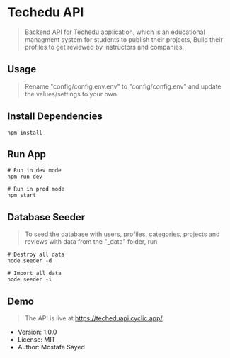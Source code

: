 # Techedu API

> Backend API for Techedu application, which is an educational managment system for students to publish their projects, Build their profiles to get reviewed by instructors and companies.

## Usage

> Rename "config/config.env.env" to "config/config.env" and update the values/settings to your own

## Install Dependencies

```
npm install
```

## Run App

```
# Run in dev mode
npm run dev

# Run in prod mode
npm start
```

## Database Seeder

> To seed the database with users, profiles, categories, projects and reviews with data from the "\_data" folder, run

```
# Destroy all data
node seeder -d

# Import all data
node seeder -i
```

## Demo

> The API is live at https://techeduapi.cyclic.app/

- Version: 1.0.0
- License: MIT
- Author: Mostafa Sayed

